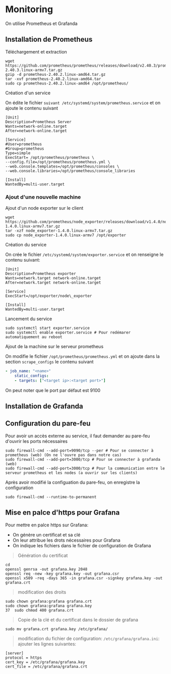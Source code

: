 # Monitoring

On utilise Prometheus et Grafanda

## Installation de Prometheus

Téléchargement et extraction

```shell
wget https://github.com/prometheus/prometheus/releases/download/v2.40.3/prometheus-2.40.3.linux-armv7.tar.gz
gzip -d prometheus-2.40.2.linux-amd64.tar.gz
tar -xvf prometheus-2.40.2.linux-amd64.tar
sudo cp prometheus-2.40.2.linux-amd64 /opt/prometheus/
```

Création d'un service 

On édite le fichier `suivant /etc/systemd/system/prometheus.service` et on ajoute le contenu suivant

```
[Unit]
Description=Prometheus Server
Wants=network-online.target
After=network-online.target

[Service]
#User=prometheus
#Group=prometheus
Type=simple
ExecStart= /opt/prometheus/prometheus \
--config.file=/opt/prometheus/prometheus.yml \
--web.console.templates=/opt/prometheus/consoles \
--web.console.libraries=/opt/prometheus/console_libraries

[Install]
WantedBy=multi-user.target
```

### Ajout d'une nouvelle machine

Ajout d'un node exporter sur le client

```
wget https://github.com/prometheus/node_exporter/releases/download/v1.4.0/node_exporter-1.4.0.linux-armv7.tar.gz
tar -xzf node_exporter-1.4.0.linux-armv7.tar.gz
sudo cp node_exporter-1.4.0.linux-armv7 /opt/exporter
```

Création du service

On crée le fichier `/etc/systemd/system/exporter.service` et on renseigne le contenu suivant:

```
[Unit]
Description=Prometheus exporter
Wants=network.target network-online.target
After=network.target network-online.target

[Service]
ExecStart=/opt/exporter/node\_exporter

[Install]
WantedBy=multi-user.target
```

Lancement du service

```
sudo systemctl start exporter.service
sudo systemctl enable exporter.service # Pour redémarer automatiquement au reboot
```

Ajout de la machine sur le serveur prometheus

On modifie le fichier `/opt/prometheus/prometheus.yml` et on ajoute dans la section `scrape_configs` le contenu suivant

```yml
- job_name: "<name>"
	static_configs:
	- targets: ["<target ip>:<target port>"]
```

On peut noter que le port par défaut est 9100

## Installation de Grafanda

## Configuration du pare-feu

Pour avoir un accès externe au service, il faut demander au pare-feu d'ouvrir les ports nécessaires

```
sudo firewall-cmd --add-port=9090/tcp --per # Pour se connecter à prometheus (web) (On ne l'ouvre pas dans notre cas)
sudo firewall-cmd --add-port=3000/tcp # Pour se connecter à grafanda (web)
sudo firewall-cmd --add-port=3000/tcp # Pour la communication entre le serveur prometheus et les nodes (a ouvrir sur les clients)
```

Après avoir modifié la configuation du pare-feu, on enregistre la configuration

```
sudo firewall-cmd --runtime-to-permanent
```

## Mise en palce d'https pour Grafana

Pour mettre en palce https sur Grafana: 

- On génère un certificat et sa clé
- On leur attribue les drots nécessaires pour Grafana
- On indique les fichiers dans le fichier de configuration de Grafana

> Génération du certificat

```
cd
openssl genrsa -out grafana.key 2048
openssl req -new -key grafana.key -out grafana.csr
openssl x509 -req -days 365 -in grafana.csr -signkey grafana.key -out grafana.crt
```

> modification des droits

```
sudo chown grafana:grafana grafana.crt
sudo chown grafana:grafana grafana.key
37  sudo chmod 400 grafana.crt
```

> Copie de la clé et du certificat dans le dossier de grafana

```
sudo mv grafana.crt grafana.key /etc/grafana/
```

> modification du fichier de configuration: `/etc/grafana/grafana.ini`: ajouter les lignes suivantes:

```
[server]
protocol = https
cert_key = /etc/grafana/grafana.key
cert_file = /etc/grafana/grafana.crt
```
